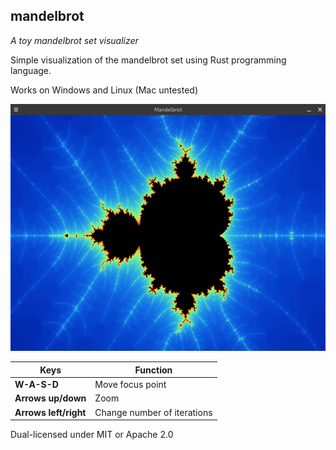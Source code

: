 ## mandelbrot
_A toy mandelbrot set visualizer_

Simple visualization of the mandelbrot set using Rust programming language.

Works on Windows and Linux (Mac untested)

  
![Screenshot](/screenshot_readme.png)
  
  
Keys | Function
--- | ---
**W-A-S-D** | Move focus point
**Arrows up/down** | Zoom
**Arrows left/right** | Change number of iterations


Dual-licensed under MIT or Apache 2.0
